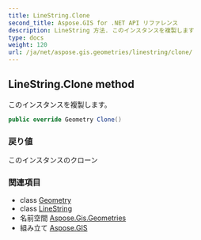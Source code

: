 ```yaml
---
title: LineString.Clone
second_title: Aspose.GIS for .NET API リファレンス
description: LineString 方法. このインスタンスを複製します
type: docs
weight: 120
url: /ja/net/aspose.gis.geometries/linestring/clone/
---
```

## LineString.Clone method

このインスタンスを複製します。

```csharp
public override Geometry Clone()
```

### 戻り値

このインスタンスのクローン

### 関連項目

* class [Geometry](../../geometry/)
* class [LineString](../)
* 名前空間 [Aspose.Gis.Geometries](../../linestring/)
* 組み立て [Aspose.GIS](../../../)



